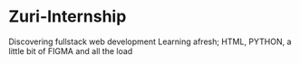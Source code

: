 # Zuri-Internship
Discovering fullstack web development
Learning afresh; HTML, PYTHON, a little bit of FIGMA and all the load
